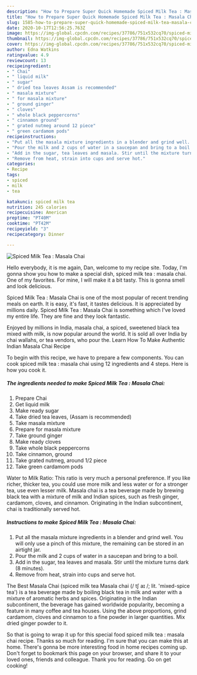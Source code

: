 ```yaml
---
description: "How to Prepare Super Quick Homemade Spiced Milk Tea : Masala Chai"
title: "How to Prepare Super Quick Homemade Spiced Milk Tea : Masala Chai"
slug: 1585-how-to-prepare-super-quick-homemade-spiced-milk-tea-masala-chai
date: 2020-10-17T12:56:25.763Z
image: https://img-global.cpcdn.com/recipes/37786/751x532cq70/spiced-milk-tea-masala-chai-recipe-main-photo.jpg
thumbnail: https://img-global.cpcdn.com/recipes/37786/751x532cq70/spiced-milk-tea-masala-chai-recipe-main-photo.jpg
cover: https://img-global.cpcdn.com/recipes/37786/751x532cq70/spiced-milk-tea-masala-chai-recipe-main-photo.jpg
author: Edna Watkins
ratingvalue: 4.9
reviewcount: 13
recipeingredient:
- " Chai"
- " liquid milk"
- " sugar"
- " dried tea leaves Assam is recommended"
- " masala mixture"
- " for masala mixture"
- " ground ginger"
- " cloves"
- " whole black peppercorns"
- " cinnamon ground"
- " grated nutmeg around 12 piece"
- " green cardamom pods"
recipeinstructions:
- "Put all the masala mixture ingredients in a blender and grind well. You will only use a pinch of this mixture, the remaining can be stored in an airtight jar."
- "Pour the milk and 2 cups of water in a saucepan and bring to a boil."
- "Add in the sugar, tea leaves and masala. Stir until the mixture turns dark (8 minutes)."
- "Remove from heat, strain into cups and serve hot."
categories:
- Recipe
tags:
- spiced
- milk
- tea

katakunci: spiced milk tea 
nutrition: 245 calories
recipecuisine: American
preptime: "PT40M"
cooktime: "PT42M"
recipeyield: "3"
recipecategory: Dinner

---
```



![Spiced Milk Tea : Masala Chai](https://img-global.cpcdn.com/recipes/37786/751x532cq70/spiced-milk-tea-masala-chai-recipe-main-photo.jpg)

Hello everybody, it is me again, Dan, welcome to my recipe site. Today, I'm gonna show you how to make a special dish, spiced milk tea : masala chai. One of my favorites. For mine, I will make it a bit tasty. This is gonna smell and look delicious.

Spiced Milk Tea : Masala Chai is one of the most popular of recent trending meals on earth. It is easy, it's fast, it tastes delicious. It is appreciated by millions daily. Spiced Milk Tea : Masala Chai is something which I've loved my entire life. They are fine and they look fantastic.

Enjoyed by millions in India, masala chai, a spiced, sweetened black tea mixed with milk, is now popular around the world. It is sold all over India by chai wallahs, or tea vendors, who pour the. Learn How To Make Authentic Indian Masala Chai Recipe


To begin with this recipe, we have to prepare a few components. You can cook spiced milk tea : masala chai using 12 ingredients and 4 steps. Here is how you cook it.

<!--inarticleads1-->

##### The ingredients needed to make Spiced Milk Tea : Masala Chai:

1. Prepare  Chai
1. Get  liquid milk
1. Make ready  sugar
1. Take  dried tea leaves, (Assam is recommended)
1. Take  masala mixture
1. Prepare  for masala mixture
1. Take  ground ginger
1. Make ready  cloves
1. Take  whole black peppercorns
1. Take  cinnamon, ground
1. Take  grated nutmeg, around 1/2 piece
1. Take  green cardamom pods


Water to Milk Ratio: This ratio is very much a personal preference. If you like richer, thicker tea, you could use more milk and less water or for a stronger tea, use even lesser milk. Masala chai is a tea beverage made by brewing black tea with a mixture of milk and Indian spices, such as fresh ginger, cardamom, cloves, and cinnamon. Originating in the Indian subcontinent, chai is traditionally served hot. 

<!--inarticleads2-->

##### Instructions to make Spiced Milk Tea : Masala Chai:

1. Put all the masala mixture ingredients in a blender and grind well. You will only use a pinch of this mixture, the remaining can be stored in an airtight jar.
1. Pour the milk and 2 cups of water in a saucepan and bring to a boil.
1. Add in the sugar, tea leaves and masala. Stir until the mixture turns dark (8 minutes).
1. Remove from heat, strain into cups and serve hot.


The Best Masala Chai (spiced milk tea Masala chai (/ tʃ aɪ /; lit. &#39;mixed-spice tea&#39;) is a tea beverage made by boiling black tea in milk and water with a mixture of aromatic herbs and spices. Originating in the Indian subcontinent, the beverage has gained worldwide popularity, becoming a feature in many coffee and tea houses. Using the above proportions, grind cardamom, cloves and cinnamon to a fine powder in larger quantities. Mix dried ginger powder to it. 

So that is going to wrap it up for this special food spiced milk tea : masala chai recipe. Thanks so much for reading. I'm sure that you can make this at home. There's gonna be more interesting food in home recipes coming up. Don't forget to bookmark this page on your browser, and share it to your loved ones, friends and colleague. Thank you for reading. Go on get cooking!
